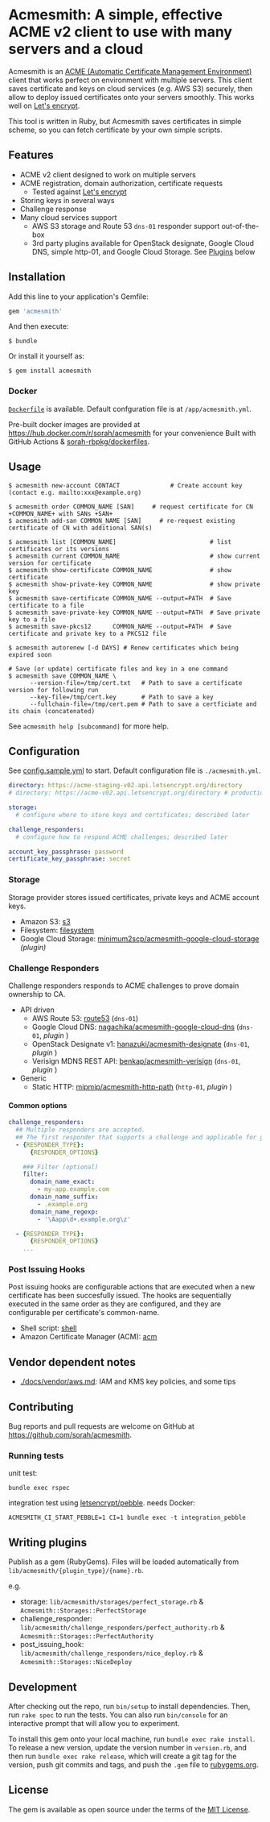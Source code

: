 # Acmesmith: A simple, effective ACME v2 client to use with many servers and a cloud

Acmesmith is an [ACME (Automatic Certificate Management Environment)](https://github.com/ietf-wg-acme/acme) client that works perfect on environment with multiple servers. This client saves certificate and keys on cloud services (e.g. AWS S3) securely, then allow to deploy issued certificates onto your servers smoothly. This works well on [Let's encrypt](https://letsencrypt.org).

This tool is written in Ruby, but Acmesmith saves certificates in simple scheme, so you can fetch certificate by your own simple scripts.

## Features

- ACME v2 client designed to work on multiple servers
- ACME registration, domain authorization, certificate requests 
  - Tested against [Let's encrypt](https://letsencrypt.org)
- Storing keys in several ways
- Challenge response
- Many cloud services support
  - AWS S3 storage and Route 53 `dns-01` responder support out-of-the-box
  - 3rd party plugins available for OpenStack designate, Google Cloud DNS, simple http-01, and Google Cloud Storage. See [Plugins](#3rd-party-plugins) below

## Installation

Add this line to your application's Gemfile:

```ruby
gem 'acmesmith'
```

And then execute:

    $ bundle

Or install it yourself as:

    $ gem install acmesmith

### Docker

[`Dockerfile`](./Dockerfile) is available. Default confguration file is at `/app/acmesmith.yml`.

Pre-built docker images are provided at https://hub.docker.com/r/sorah/acmesmith for your convenience
Built with GitHub Actions & [sorah-rbpkg/dockerfiles](https://github.com/sorah-rbpkg/dockerfiles).

## Usage

```
$ acmesmith new-account CONTACT              # Create account key (contact e.g. mailto:xxx@example.org)
```

```
$ acmesmith order COMMON_NAME [SAN]     # request certificate for CN +COMMON_NAME+ with SANs +SAN+
$ acmesmith add-san COMMON_NAME [SAN]     # re-request existing certificate of CN with additional SAN(s)
```

```
$ acmesmith list [COMMON_NAME]                          # list certificates or its versions
$ acmesmith current COMMON_NAME                         # show current version for certificate
$ acmesmith show-certificate COMMON_NAME                # show certificate
$ acmesmith show-private-key COMMON_NAME                # show private key
$ acmesmith save-certificate COMMON_NAME --output=PATH  # Save certificate to a file
$ acmesmith save-private-key COMMON_NAME --output=PATH  # Save private key to a file
$ acmesmith save-pkcs12      COMMON_NAME --output=PATH  # Save certificate and private key to a PKCS12 file
```

```
$ acmesmith autorenew [-d DAYS] # Renew certificates which being expired soon
```

```
# Save (or update) certificate files and key in a one command
$ acmesmith save COMMON_NAME \
      --version-file=/tmp/cert.txt   # Path to save a certificate version for following run 
      --key-file=/tmp/cert.key       # Path to save a key
      --fullchain-file=/tmp/cert.pem # Path to save a certficiate and its chain (concatenated)
```

See `acmesmith help [subcommand]` for more help.

## Configuration

See [config.sample.yml](./config.sample.yml) to start. Default configuration file is `./acmesmith.yml`.

``` yaml
directory: https://acme-staging-v02.api.letsencrypt.org/directory
# directory: https://acme-v02.api.letsencrypt.org/directory # production

storage:
  # configure where to store keys and certificates; described later

challenge_responders:
  # configure how to respond ACME challenges; described later

account_key_passphrase: password
certificate_key_passphrase: secret
```

### Storage

Storage provider stores issued certificates, private keys and ACME account keys.

- Amazon S3: [s3](./docs/storages/s3.md)
- Filesystem: [filesystem](./docs/storages/filesystem.md)
- Google Cloud Storage: [minimum2scp/acmesmith-google-cloud-storage](https://github.com/minimum2scp/acmesmith-google-cloud-storage) _(plugin)_

### Challenge Responders

Challenge responders responds to ACME challenges to prove domain ownership to CA.

- API driven
  - AWS Route 53: [route53](./docs/challenge_responders/route53.md) (`dns-01`)
  - Google Cloud DNS: [nagachika/acmesmith-google-cloud-dns](https://github.com/nagachika/acmesmith-google-cloud-dns) (`dns-01`, _plugin_ )
  - OpenStack Designate v1: [hanazuki/acmesmith-designate](https://github.com/hanazuki/acmesmith-designate) (`dns-01`, _plugin_ )
  - Verisign MDNS REST API: [benkap/acmesmith-verisign](https://github.com/benkap/acmesmith-verisign) (`dns-01`, _plugin_ )
- Generic
  - Static HTTP: [mipmip/acmesmith-http-path](https://github.com/mipmip/acmesmith-http-path) (`http-01`, _plugin_ )

#### Common options

```yaml
challenge_responders:
  ## Multiple responders are accepted.
  ## The first responder that supports a challenge and applicable for given domain name will be used.
  - {RESPONDER_TYPE}:
      {RESPONDER_OPTIONS}

    ### Filter (optional)
    filter:
      domain_name_exact:
        - my-app.example.com
      domain_name_suffix:
        - .example.org
      domain_name_regexp:
        - '\Aapp\d+.example.org\z'

  - {RESPONDER_TYPE}:
      {RESPONDER_OPTIONS}
    ...
```

### Post Issuing Hooks

Post issuing hooks are configurable actions that are executed
when a new certificate has been succesfully issued. The hooks are
sequentially executed in the same order as they are configured, and they
are configurable per certificate's common-name.

- Shell script: [shell](./docs/post_issuing_hooks/shell.md)
- Amazon Certificate Manager (ACM): [acm](./docs/post_issuing_hooks/acm.md)

## Vendor dependent notes

- [./docs/vendor/aws.md](./docs/vendor/aws.md): IAM and KMS key policies, and some tips

## Contributing

Bug reports and pull requests are welcome on GitHub at https://github.com/sorah/acmesmith.

### Running tests

unit test:

```
bundle exec rspec
```

integration test using [letsencrypt/pebble](https://github.com/letsencrypt/pebble). needs Docker:

```
ACMESMITH_CI_START_PEBBLE=1 CI=1 bundle exec -t integration_pebble
```

## Writing plugins

Publish as a gem (RubyGems). Files will be loaded automatically from `lib/acmesmith/{plugin_type}/{name}.rb`.

e.g.

- storage: `lib/acmesmith/storages/perfect_storage.rb` & `Acmesmith::Storages::PerfectStorage`
- challenge_responder: `lib/acmesmith/challenge_responders/perfect_authority.rb` & `Acmesmith::Storages::PerfectAuthority`
- post_issuing_hook: `lib/acmesmith/challenge_responders/nice_deploy.rb` & `Acmesmith::Storages::NiceDeploy`

## Development

After checking out the repo, run `bin/setup` to install dependencies. Then, run `rake spec` to run the tests. You can also run `bin/console` for an interactive prompt that will allow you to experiment.

To install this gem onto your local machine, run `bundle exec rake install`. To release a new version, update the version number in `version.rb`, and then run `bundle exec rake release`, which will create a git tag for the version, push git commits and tags, and push the `.gem` file to [rubygems.org](https://rubygems.org).



## License

The gem is available as open source under the terms of the [MIT License](http://opensource.org/licenses/MIT).

